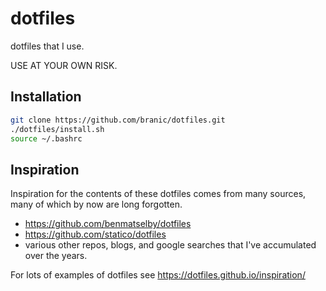# dotfiles

dotfiles that I use.

USE AT YOUR OWN RISK.

## Installation

```bash
git clone https://github.com/branic/dotfiles.git
./dotfiles/install.sh
source ~/.bashrc
```

## Inspiration

Inspiration for the contents of these dotfiles comes from many sources, many of which by now are long forgotten.

- <https://github.com/benmatselby/dotfiles>
- <https://github.com/statico/dotfiles>
- various other repos, blogs, and google searches that I've accumulated over the years.

For lots of examples of dotfiles see <https://dotfiles.github.io/inspiration/>
